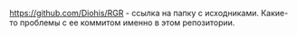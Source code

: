 https://github.com/Diohis/RGR - ссылка на папку с исходниками. Какие-то проблемы с ее коммитом именно в этом репозитории.
